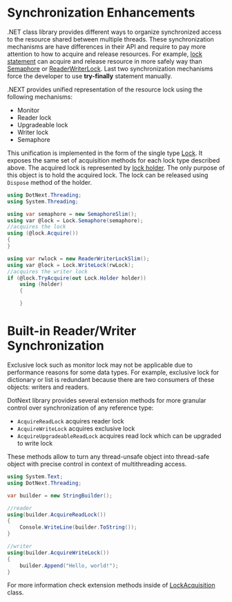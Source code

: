 Synchronization Enhancements
====
.NET class library provides different ways to organize synchronized access to the resource shared between multiple threads. These synchronization mechanisms are have differences in their API and require to pay more attention to how to acquire and release resources. For example, [lock statement](https://docs.microsoft.com/en-us/dotnet/csharp/language-reference/keywords/lock-statement) can acquire and release resource in more safely way than [Semaphore](https://docs.microsoft.com/en-us/dotnet/api/system.threading.semaphoreslim) or [ReaderWriterLock](https://docs.microsoft.com/en-us/dotnet/api/system.threading.readerwriterlockslim). Last two synchronization mechanisms force the developer to use **try-finally** statement manually.

.NEXT provides unified representation of the resource lock using the following mechanisms:
* Monitor
* Reader lock
* Upgradeable lock
* Writer lock
* Semaphore

This unification is implemented in the form of the single type [Lock](xref:DotNext.Threading.Lock). It exposes the same set of acquisition methods for each lock type described above. The acquired lock is represented by [lock holder](xref:DotNext.Threading.Lock.Holder). The only purpose of this object is to hold the acquired lock. The lock can be released using `Dispose` method of the holder.

```csharp
using DotNext.Threading;
using System.Threading;

using var semaphore = new SemaphoreSlim();
using var @lock = Lock.Semaphore(semaphore);
//acquires the lock
using (@lock.Acquire())
{
}

using var rwlock = new ReaderWriterLockSlim();
using var @lock = Lock.WriteLock(rwLock);
//acquires the writer lock
if (@lock.TryAcquire(out Lock.Holder holder))
    using (holder)
    {

    }
```

# Built-in Reader/Writer Synchronization
Exclusive lock such as monitor lock may not be applicable due to performance reasons for some data types. For example, exclusive lock for dictionary or list is redundant because there are two consumers of these objects: writers and readers.

DotNext library provides several extension methods for more granular control over synchronization of any reference type:
* `AcquireReadLock` acquires reader lock
* `AcquireWriteLock` acquires exclusive lock
* `AcquireUpgradeableReadLock` acquires read lock which can be upgraded to write lock

These methods allow to turn any thread-unsafe object into thread-safe object with precise control in context of multithreading access.

```csharp
using System.Text;
using DotNext.Threading;

var builder = new StringBuilder();

//reader
using(builder.AcquireReadLock())
{
    Console.WriteLine(builder.ToString());
}

//writer
using(builder.AcquireWriteLock())
{
    builder.Append("Hello, world!");
}
```

For more information check extension methods inside of [LockAcquisition](xref:DotNext.Threading.LockAcquisition) class.